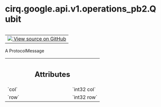 <div itemscope itemtype="http://developers.google.com/ReferenceObject">
<meta itemprop="name" content="cirq.google.api.v1.operations_pb2.Qubit" />
<meta itemprop="path" content="Stable" />
</div>

# cirq.google.api.v1.operations_pb2.Qubit

<!-- Insert buttons and diff -->

<table class="tfo-notebook-buttons tfo-api" align="left">

<td>
  <a target="_blank" href="https://github.com/quantumlib/cirq/tree/master/cirq/google/api/v1/operations.proto">
    <img src="https://www.tensorflow.org/images/GitHub-Mark-32px.png" />
    View source on GitHub
  </a>
</td>
</table>



A ProtocolMessage

<!-- Placeholder for "Used in" -->




<!-- Tabular view -->
 <table class="responsive fixed orange">
<colgroup><col width="214px"><col></colgroup>
<tr><th colspan="2"><h2 class="add-link">Attributes</h2></th></tr>

<tr>
<td>
`col`
</td>
<td>
`int32 col`
</td>
</tr><tr>
<td>
`row`
</td>
<td>
`int32 row`
</td>
</tr>
</table>



